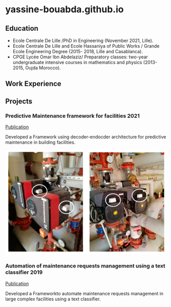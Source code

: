 # yassine-bouabda.github.io

## Education 
- Ecole Centrale De Lille /PhD in Engineering (November 2021, Lille).
- Ecole Centrale De Lille and Ecole Hassaniya of Public Works / Grande Ecole Engineering Degree (2015-
2018, Lille and Casablanca).
- CPGE Lycée Omar Ibn Abdelaziz/ Preparatory classes: two-year undergraduate intensive courses in
mathematics and physics (2013-2015, Oujda Morocco).

## Work Experience

## Projects 
### Predictive Maintenance framework for facilities 2021
[Publication](https://www.mdpi.com/1424-8220/21/4/1044)

Developed a Framework using decoder-endocder architecture for predictive maintenance in building facilities.

![Vibration and Temperature sensors](/data/img/sensors.png)


### Automation of maintenance requests management using a text classifier 2019
[Publication](https://www.mdpi.com/2075-5309/10/9/160)

Developed a Frameworkto automate maintenance requests management in large complex facilities using a text classifier.


